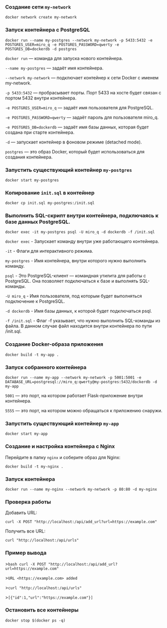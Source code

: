 ### Создание сети `my-network`
```
docker network create my-network
```

### Запуск контейнера с PostgreSQL
```
docker run --name my-postgres --network my-network -p 5433:5432 -e POSTGRES_USER=miro_q -e POSTGRES_PASSWORD=qwerty -e POSTGRES_DB=dockerdb -d postgres
```

`docker run` — команда для запуска нового контейнера.

`--name my-postgres` — задаёт имя контейнера.

`--network my-network` — подключает контейнер к сети Docker с именем my-network.

`-p 5433:5432` — пробрасывает порты. Порт 5433 на хосте будет связан с портом 5432 внутри контейнера.

`-e POSTGRES_USER=miro_q` — задаёт имя пользователя для PostgreSQL. 

`-e POSTGRES_PASSWORD=qwerty` — задаёт пароль для пользователя miro_q.

`-e POSTGRES_DB=dockerdb` — задаёт имя базы данных, которая будет создана при старте контейнера.

`-d` — запускает контейнер в фоновом режиме (detached mode). 

`postgres` — это образ Docker, который будет использоваться для создания контейнера.

### Запустить существующий контейнер `my-postgres`
```
docker start my-postgres
```

### Копирование `init.sql` в контейнер
```
docker cp init.sql my-postgres:/init.sql
```

### Выполнить SQL-скрипт внутри контейнера, подключаясь к базе данных PostgreSQL.
```
docker exec -it my-postgres psql -U miro_q -d dockerdb -f /init.sql
```

`docker exec` - Запускает команду внутри уже работающего контейнера.

`-it` - Флаги для интерактивного режима.

`my-postgres` - Имя контейнера, внутри которого нужно выполнить команду.

`psql` - Это PostgreSQL-клиент — командная утилита для работы с PostgreSQL. Она позволяет подключаться к базе и выполнять SQL-команды.

`-U miro_q` - Имя пользователя, под которым будет выполняться подключение к PostgreSQL.

`-d dockerdb` - Имя базы данных, к которой будет подключаться psql.

`-f /init.sql` - Флаг -f указывает, что нужно выполнить SQL-команды из файла. В данном случае файл находится внутри контейнера по пути /init.sql.

### Создание Docker-образа приложения
```
docker build -t my-app .
```

### Запуск собранного контейнера
```
docker run --name my-app --network my-network -p 5001:5001 -e DATABASE_URL=postgresql://miro_q:qwerty@my-postgres:5432/dockerdb -d my-app

```
`5001` — это порт, на котором работает Flask-приложение внутри контейнера.

`5555` — это порт, на котором можно обращаться к приложению снаружи.

### Запустить существующий контейнер `my-app`
```
docker start my-app
```

### Создание и настройка контейнера с Nginx
Перейдите в папку `nginx` и соберите образ для Nginx:
```
docker build -t my-nginx .
```

### Запуск контейнера
```
docker run --name my-nginx --network my-network -p 80:80 -d my-nginx
```

### Проверка работы

Добавить URL:
```
curl -X POST "http://localhost:/api/add_url?url=https://example.com"

```
Получить все URL:
```
curl "http://localhost:/api/urls"

```

### Пример вывода
\>```bash curl -X POST "http://localhost:/api/add_url?url=https://example.com" ```

\>```URL <https://example.com> added ```

\>```curl "http://localhost:/api/urls" ```

\>```[{"id":1,"url":"https://example.com"}] ```

### Остановить все контейнеры
```
docker stop $(docker ps -q)
```